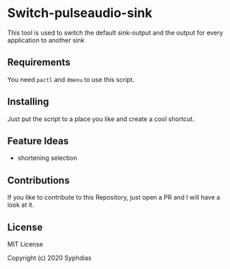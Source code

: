 # Switch-pulseaudio-sink
This tool is used to switch the default sink-output and the output for every application to another sink

## Requirements
You need `pactl` and `dmenu` to use this script.

## Installing
Just put the script to a place you like and create a cool shortcut. 

## Feature Ideas
* shortening selection

## Contributions
If you like to contribute to this Repository, just open a PR and I will have a look at it.

## License
MIT License

Copyright (c) 2020 Syphdias
